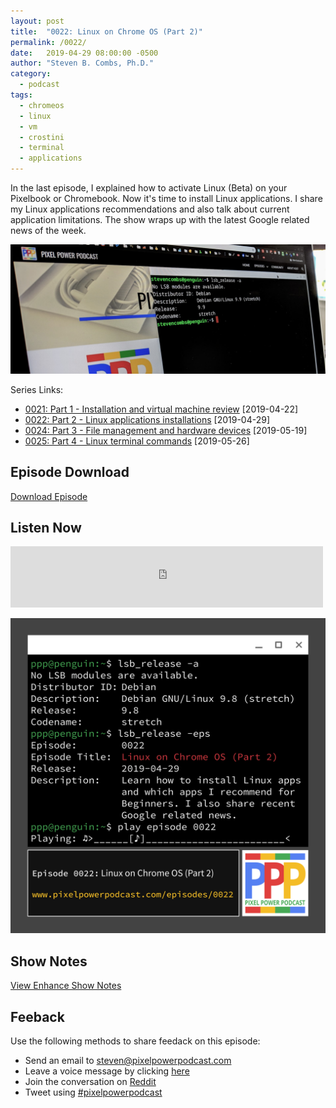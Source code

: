 ```yaml
---
layout: post
title:  "0022: Linux on Chrome OS (Part 2)"
permalink: /0022/
date:   2019-04-29 08:00:00 -0500
author: "Steven B. Combs, Ph.D."
category:
  - podcast
tags:
  - chromeos
  - linux
  - vm
  - crostini
  - terminal
  - applications
---
```


In the last episode, I explained how to activate Linux (Beta) on your Pixelbook or Chromebook. Now it's time to install Linux applications. I share my Linux applications recommendations and also talk about current application limitations. The show wraps up with the latest Google related news of the week.

![image](/images/posts/2019-05-27-linux-on-chrome-os/crostini-on-pixelbook.jpg)

Series Links:

- [0021: Part 1 - Installation and virtual machine review](/021) [2019-04-22]
- [0022: Part 2 - Linux applications installations](/0022) [2019-04-29]
- [0024: Part 3 - File management and hardware devices](/0024) [2019-05-19]
- [0025: Part 4 - Linux terminal commands](/0025) [2019-05-26]

## Episode Download

[Download Episode](https://s3-us-west-2.amazonaws.com/anchor-audio-bank/staging/2019-12-19/56137b931d28a4c124d07e33e8c2ce40.m4a)

## Listen Now

<p><iframe src="https://anchor.fm/pixelpowerpodcast/embed/episodes/0022-Linux-on-Chrome-OS-Part-2-e3snl8" height="98px" width="500px" frameborder="0" scrolling="no"></iframe></p>

![Episode Album Art](/images/album-art/2019/0022.png)

## Show Notes

[View Enhance Show Notes](https://docs.google.com/document/d/1kPbzHYavLEZoJyspYjncVw0oF9QjJn-4I00nacZZ5aU/edit?usp=sharing)

## Feeback

Use the following methods to share feedack on this episode:

* Send an email to <steven@pixelpowerpodcast.com>
* Leave a voice message by clicking [here](https://anchor.fm/pixelpowerpodcast/message)
* Join the conversation on [Reddit](https://www.reddit.com/r/pixelpowerpodcast/)
* Tweet using [#pixelpowerpodcast](https://twitter.com/search?q=%23pixelpowerpodcast&src=typed_query)
